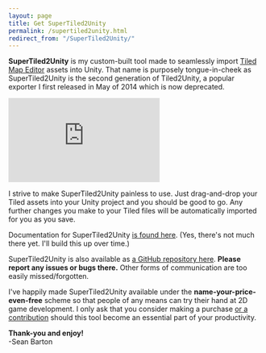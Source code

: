 ```yaml
---
layout: page
title: Get SuperTiled2Unity
permalink: /supertiled2unity.html
redirect_from: "/SuperTiled2Unity/"
---
```


**SuperTiled2Unity** is my custom-built tool made to seamlessly import [Tiled Map Editor](https://www.mapeditor.org/) assets into Unity. That name is purposely tongue-in-cheek as 
SuperTiled2Unity is the second generation of Tiled2Unity, a popular exporter I first released in May of 2014 which is now deprecated.

<iframe class="u-full-width" frameborder="0" src="https://itch.io/embed/301803?bg_color=222222&amp;fg_color=eeeeee&amp;link_color=e53b44&amp;border_color=363636" height="167"></iframe>

I strive to make SuperTiled2Unity painless to use. Just drag-and-drop your Tiled assets into your Unity project and you should be good to go.
Any further changes you make to your Tiled files will be automatically imported for you as you save.

Documentation for SuperTiled2Unity [is found here](https://supertiled2unity.readthedocs.io). (Yes, there's not much there yet. I'll build this up over time.)

SuperTiled2Unity is also available as [a GitHub repository here](https://github.com/Seanba/SuperTiled2Unity). **Please report any issues or bugs there.** Other forms of communication are too easily missed/forgotten.

I've happily made SuperTiled2Unity available under the **name-your-price-even-free** scheme so that people of any means can try their hand at 2D game development.
I only ask that you consider making a purchase [or a contribution](donate.html) should this tool become an essential part of your productivity.

**Thank-you and enjoy!**  
-Sean Barton